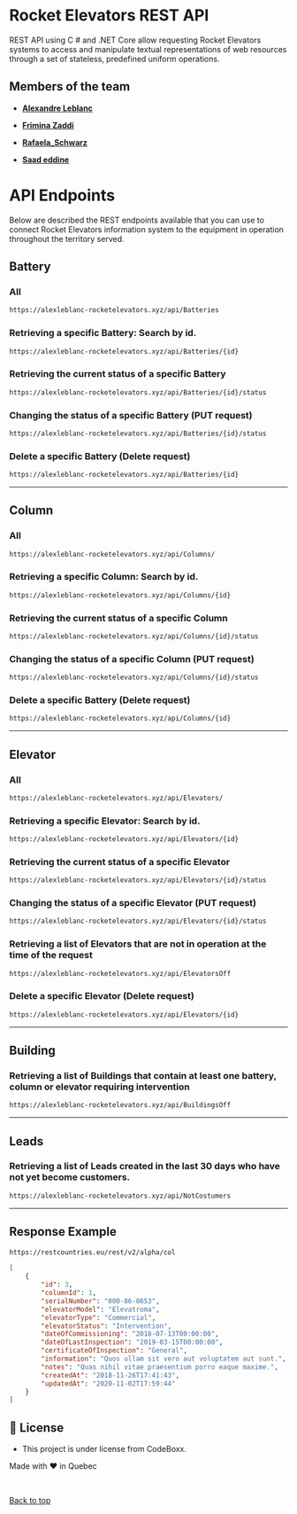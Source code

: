 # Rocket Elevators REST API

REST API using C # and .NET Core allow requesting Rocket Elevators systems to access and manipulate textual representations of web resources through a set of stateless, predefined uniform operations.

## Members of the team

- **[Alexandre Leblanc](https://github.com/CptnWookie)**

- **[Frimina Zaddi](https://github.com/frimina)**

- **[Rafaela_Schwarz](https://github.com/rafa-3111)**

- **[Saad eddine](https://github.com/saadeddinne)**

# API Endpoints

Below are described the REST endpoints available that you can use to connect Rocket Elevators information system to the equipment in operation throughout the territory served.

## Battery

### All

```html
https://alexleblanc-rocketelevators.xyz/api/Batteries
```

### Retrieving a specific Battery: Search by id.

```html
https://alexleblanc-rocketelevators.xyz/api/Batteries/{id}
```

### Retrieving the current status of a specific Battery

```html
https://alexleblanc-rocketelevators.xyz/api/Batteries/{id}/status
```

### Changing the status of a specific Battery (PUT request)

```html
https://alexleblanc-rocketelevators.xyz/api/Batteries/{id}/status
```

### Delete a specific Battery (Delete request)

```html
https://alexleblanc-rocketelevators.xyz/api/Batteries/{id}
```

<hr>

## Column

### All

```html
https://alexleblanc-rocketelevators.xyz/api/Columns/
```

### Retrieving a specific Column: Search by id.

```html
https://alexleblanc-rocketelevators.xyz/api/Columns/{id}
```

### Retrieving the current status of a specific Column

```html
https://alexleblanc-rocketelevators.xyz/api/Columns/{id}/status
```

### Changing the status of a specific Column (PUT request)

```html
https://alexleblanc-rocketelevators.xyz/api/Columns/{id}/status
```

### Delete a specific Battery (Delete request)

```html
https://alexleblanc-rocketelevators.xyz/api/Columns/{id}
```

<hr>

## Elevator

### All

```html
https://alexleblanc-rocketelevators.xyz/api/Elevators/
```

### Retrieving a specific Elevator: Search by id.

```html
https://alexleblanc-rocketelevators.xyz/api/Elevators/{id}
```

### Retrieving the current status of a specific Elevator

```html
https://alexleblanc-rocketelevators.xyz/api/Elevators/{id}/status
```

### Changing the status of a specific Elevator (PUT request)

```html
https://alexleblanc-rocketelevators.xyz/api/Elevators/{id}/status
```

### Retrieving a list of Elevators that are not in operation at the time of the request

```html
https://alexleblanc-rocketelevators.xyz/api/ElevatorsOff
```

### Delete a specific Elevator (Delete request)

```html
https://alexleblanc-rocketelevators.xyz/api/Elevators/{id}
```

<hr>

## Building

### Retrieving a list of Buildings that contain at least one battery, column or elevator requiring intervention

```html
https://alexleblanc-rocketelevators.xyz/api/BuildingsOff
```

<hr>

## Leads

### Retrieving a list of Leads created in the last 30 days who have not yet become customers.

```html
https://alexleblanc-rocketelevators.xyz/api/NotCostumers
```

<hr>

## Response Example

```html
https://restcountries.eu/rest/v2/alpha/col
```

```json
[
	{
		"id": 3,
		"columnId": 1,
		"serialNumber": "000-86-8653",
		"elevatorModel": "Elevatroma",
		"elevatorType": "Commercial",
		"elevatorStatus": "Intervention",
		"dateOfCommissioning": "2018-07-13T00:00:00",
		"dateOfLastInspection": "2019-03-15T00:00:00",
		"certificateOfInspection": "General",
		"information": "Quos ullam sit vero aut voluptatem aut sunt.",
		"notes": "Quas nihil vitae praesentium porro eaque maxime.",
		"createdAt": "2018-11-26T17:41:43",
		"updatedAt": "2020-11-02T17:59:44"
	}
]
```

## :memo: License

- This project is under license from CodeBoxx.

Made with ❤️ in Quebec

&#xa0;

<a href="#top">Back to top</a>
